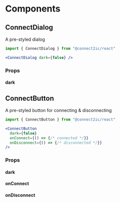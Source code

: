 # Components

## ConnectDialog

A pre-styled dialog

```jsx
import { ConnectDialog } from "@connect2ic/react"

<ConnectDialog dark={false} />
```

### Props

#### dark


## ConnectButton

A pre-styled button for connecting & disconnecting

```jsx
import { ConnectButton } from "@connect2ic/react"

<ConnectButton 
  dark={false}
  onConnect={() => {/* connected */}}
  onDisconnect={() => {/* disconnected */}}
/>
```

### Props

#### dark

#### onConnect

#### onDisconnect
